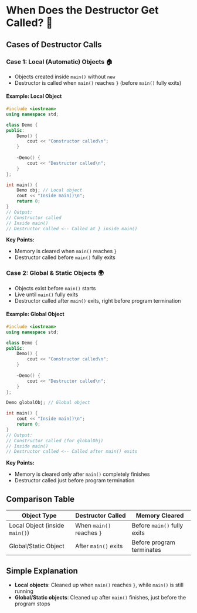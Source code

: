 # When Does the Destructor Get Called? 🧹

## Cases of Destructor Calls

### Case 1: Local (Automatic) Objects 🏠
- Objects created inside `main()` without `new`
- Destructor is called when `main()` reaches `}` (before `main()` fully exits)

#### Example: Local Object
```cpp
#include <iostream>
using namespace std;

class Demo {
public:
    Demo() { 
        cout << "Constructor called\n"; 
    }
    
    ~Demo() { 
        cout << "Destructor called\n"; 
    }
};

int main() {
    Demo obj; // Local object
    cout << "Inside main()\n";
    return 0; 
} 
// Output:
// Constructor called
// Inside main()
// Destructor called <-- Called at } inside main()
```

**Key Points:**
- Memory is cleared when `main()` reaches `}`
- Destructor called before `main()` fully exits

### Case 2: Global & Static Objects 🌍
- Objects exist before `main()` starts
- Live until `main()` fully exits
- Destructor called after `main()` exits, right before program termination

#### Example: Global Object
```cpp
#include <iostream>
using namespace std;

class Demo {
public:
    Demo() { 
        cout << "Constructor called\n"; 
    }
    
    ~Demo() { 
        cout << "Destructor called\n"; 
    }
};

Demo globalObj; // Global object

int main() {
    cout << "Inside main()\n";
    return 0;
} 
// Output:
// Constructor called (for globalObj)
// Inside main()
// Destructor called <-- Called after main() exits
```

**Key Points:**
- Memory is cleared only after `main()` completely finishes
- Destructor called just before program termination

## Comparison Table

| Object Type | Destructor Called | Memory Cleared |
|------------|-------------------|----------------|
| Local Object (inside `main()`) | When `main()` reaches `}` | Before `main()` fully exits |
| Global/Static Object | After `main()` exits | Before program terminates |

## Simple Explanation
- **Local objects**: Cleaned up when `main()` reaches `}`, while `main()` is still running
- **Global/Static objects**: Cleaned up after `main()` finishes, just before the program stops

